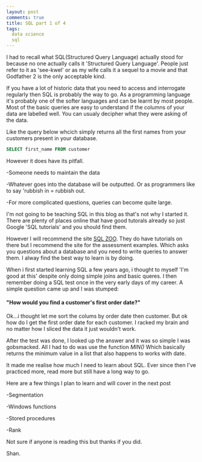 ```yaml
---
layout: post
comments: true
title: SQL part 1 of 4
tags:
  data science
  sql
---
```


I had to recall what SQL(Structured Query Language) actually stood for because no one actually calls it 'Structured Query Language'.
People just refer to it as 'see-kwel' or as my wife calls it a sequel to a movie and that Godfather 2 is the only acceptable kind.

If you have a lot of historic data that you need to access and interrogate regularly then SQL is probably the way to go.
As a programming language it's probably one of the softer languages and can be learnt by most people. Most of the basic queries are easy to understand if the columns of your data are labelled well. You can usualy decipher what they were asking of the data.

Like the query below whcich simply returns all the first names from your customers present in your database.
```SQL
SELECT first_name FROM customer
```
However it does have its pitfall. 

-Someone needs to maintain the data

-Whatever goes into the database will be outputted. Or as programmers like to say 'rubbish in = rubbish out.

-For more complicated questions, queries can become quite large.

I'm not going to be teaching SQL in this blog as that's not why I started it. There are plenty of places online that have good tutorals already so just Google 'SQL tutorials' and you should find them.

However I will recommend the site [SQL ZOO](http://sqlzoo.net/). They do have tutorials on there but I recommend the site for the assessment examples. Which asks you questions about a database and you need to write queries to answer them. I alway find the best way to learn is by doing. 

When i first started learning SQL a few years ago, i thought to myself 'I'm good at this' despite only doing simple joins and basic queres. 
I then remember doing a SQL test once in the very early days of my career. A simple question came up and I was stumped:

#### "How would you find a customer's first order date?"

Ok...i thought let me sort the colums by order date then customer. But ok how do I get the first order date for each customer. I racked my brain and no matter how I sliced the data it just wouldn't work. 

After the test was done, I looked up the answer and it was so simple I was gobsmacked. All I had to do was use the function _MIN()_
Which basically returns the minimum value in a list that also happens to works with date. 

It made me realise how much I need to learn about SQL. 
Ever since then I've practiced more, read more but still have a long way to go.

Here are a few things I plan to learn and will cover in the next post

-Segmentation

-Windows functions

-Stored procedures

-Rank

Not sure if anyone is reading this but thanks if you did.

Shan.
